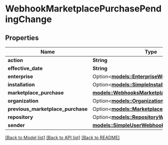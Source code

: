# WebhookMarketplacePurchasePendingChange

## Properties

Name | Type | Description | Notes
------------ | ------------- | ------------- | -------------
**action** | **String** |  | 
**effective_date** | **String** |  | 
**enterprise** | Option<[**models::EnterpriseWebhooks**](enterprise-webhooks.md)> |  | [optional]
**installation** | Option<[**models::SimpleInstallation**](simple-installation.md)> |  | [optional]
**marketplace_purchase** | [**models::WebhooksMarketplacePurchase**](webhooks_marketplace_purchase.md) |  | 
**organization** | Option<[**models::OrganizationSimpleWebhooks**](organization-simple-webhooks.md)> |  | [optional]
**previous_marketplace_purchase** | Option<[**models::MarketplacePurchase1**](Marketplace_Purchase_1.md)> |  | [optional]
**repository** | Option<[**models::RepositoryWebhooks**](repository-webhooks.md)> |  | [optional]
**sender** | [**models::SimpleUserWebhooks**](simple-user-webhooks.md) |  | 

[[Back to Model list]](../README.md#documentation-for-models) [[Back to API list]](../README.md#documentation-for-api-endpoints) [[Back to README]](../README.md)



